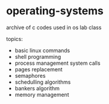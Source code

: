 # operating-systems
archive of c codes used in os lab class

topics: 
- basic linux commands
- shell programming
- process management system calls
- pages replacement
- semaphores
- schedulling algorithms
- bankers algorithm
- memory management 
